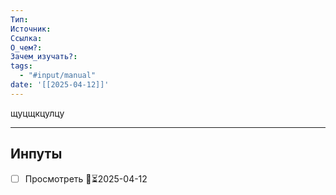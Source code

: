 ```yaml
---
Тип: 
Источник: 
Ссылка: 
О_чем?: 
Зачем_изучать?: 
tags:
  - "#input/manual"
date: '[[2025-04-12]]'
---
```

щуцщкцулцу

---
## Инпуты
- [ ] Просмотреть 🔽⏳2025-04-12